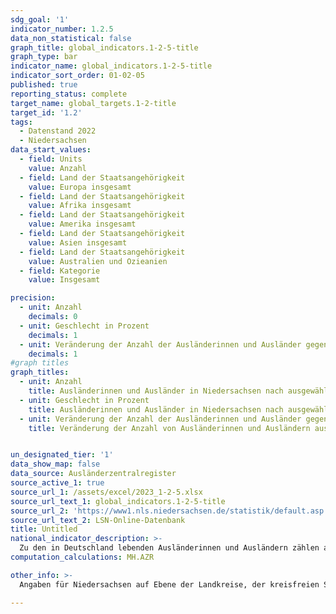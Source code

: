 ```yaml
---
sdg_goal: '1'
indicator_number: 1.2.5
data_non_statistical: false
graph_title: global_indicators.1-2-5-title
graph_type: bar
indicator_name: global_indicators.1-2-5-title
indicator_sort_order: 01-02-05
published: true
reporting_status: complete
target_name: global_targets.1-2-title
target_id: '1.2'
tags:
  - Datenstand 2022
  - Niedersachsen
data_start_values:
  - field: Units
    value: Anzahl
  - field: Land der Staatsangehörigkeit
    value: Europa insgesamt
  - field: Land der Staatsangehörigkeit
    value: Afrika insgesamt
  - field: Land der Staatsangehörigkeit
    value: Amerika insgesamt
  - field: Land der Staatsangehörigkeit
    value: Asien insgesamt
  - field: Land der Staatsangehörigkeit
    value: Australien und Ozieanien
  - field: Kategorie
    value: Insgesamt

precision:
  - unit: Anzahl
    decimals: 0
  - unit: Geschlecht in Prozent
    decimals: 1
  - unit: Veränderung der Anzahl der Ausländerinnen und Ausländer gegenüber 2005 in Prozent
    decimals: 1
#graph titles
graph_titles:
  - unit: Anzahl
    title: Ausländerinnen und Ausländer in Niedersachsen nach ausgewählten Staatsangehörigkeiten
  - unit: Geschlecht in Prozent
    title: Ausländerinnen und Ausländer in Niedersachsen nach ausgewählten Staatsangehörigkeiten und Geschlecht
  - unit: Veränderung der Anzahl der Ausländerinnen und Ausländer gegenüber 2005 in Prozent
    title: Veränderung der Anzahl von Ausländerinnen und Ausländern ausgewählter Staatsangehörigkeiten gegenüber 2005 in Prozent


un_designated_tier: '1'
data_show_map: false
data_source: Ausländerzentralregister
source_active_1: true
source_url_1: /assets/excel/2023_1-2-5.xlsx
source_url_text_1: global_indicators.1-2-5-title
source_url_2: 'https://www1.nls.niedersachsen.de/statistik/default.asp'
source_url_text_2: LSN-Online-Datenbank
title: Untitled
national_indicator_description: >-
  Zu den in Deutschland lebenden Ausländerinnen und Ausländern zählen alle Personen, die nicht die deutsche Staatsangehörigkeit besitzen und die sich nicht nur für einen kurzen Zeitraum in Deutschland aufhalten. Die Staatsangehörigkeit ist eine besondere Rechtsbeziehung, die eine Person einem bestimmten Staat zuordnet. In allen anderen Staaten ist diese Person Ausländerin bzw. Ausländer. Personen, die keine Staatsangehörigkeit besitzen, sind staatenlos. Deutsche, die zugleich eine fremde Staatsangehörigkeit besitzen, zählen nicht zur ausländischen Bevölkerung.
computation_calculations: MH.AZR

other_info: >-
  Angaben für Niedersachsen auf Ebene der Landkreise, der kreisfreien Städte und der Landeshauptstadt Hannover sind verfügbar in der <a href="https://www1.nls.niedersachsen.de/statistik/default.asp" target="_blank">LSN-Online Datenbank</a> (Statistische Erhebung > 105 Ausländerzentralregister) sowie bundesweit in der <a href="https://www-genesis.destatis.de/" target="_blank">GENESIS-Online Datenbank</a>. Methodische Erläuterungen finden sich fortlaufend in dem jährlich erscheinenden <a href="https://www.statistik.niedersachsen.de/startseite/veroffentlichungen/statistische_berichte/statistische-berichte-niedersachsen-87713.html" target="_blank">Statistischen Bericht</a> Niedersachsen A I 4, Ausländische Bevölkerung am 31.12. Weitere methodische Erläuterungen und bundesweite Ergebnisse sind zu finden in: <a href="https://www.destatis.de" target="_blank">Statistisches Bundesamt</a>: Fachserie 1 Reihe 2, Ausländische Bevölkerung (erscheint jährlich).

---
```

